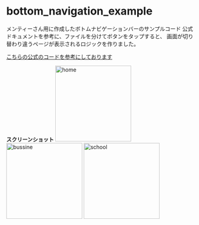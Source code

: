 # bottom_navigation_example
メンティーさん用に作成したボトムナビゲーションバーのサンプルコード
公式ドキュメントを参考に、ファイルを分けてボタンをタップすると、
画面が切り替わり違うページが表示されるロジックを作りました。

[こちらの公式のコードを参考にしております](https://api.flutter.dev/flutter/material/BottomNavigationBar-class.html)

**スクリーンショット**
<image src='./image/home.png' width='200' alt='home' />
<image src='./image/bussine.png' width='200' alt='bussine' />
<image src='./image/school.png' width='200' alt='school' />
